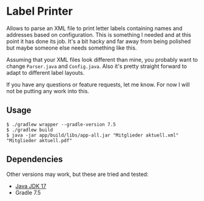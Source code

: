 # Label Printer

Allows to parse an XML file to print letter labels containing names and addresses based
on configuration. This is something I needed and at this point it has done its job. It's
a bit hacky and far away from being polished but maybe someone else needs something like
this.

Assuming that your XML files look different than mine, you probably want to change 
`Parser.java` and `Config.java`. Also it's pretty straight forward to adapt to different
label layouts.

If you have any questions or feature requests, let me know. For now I will not be putting
any work into this.

## Usage

```
$ ./gradlew wrapper --gradle-version 7.5
$ ./gradlew build
$ java -jar app/build/libs/app-all.jar "Mitglieder aktuell.xml" "Mitglieder aktuell.pdf"
```

## Dependencies

Other versions may work, but these are tried and tested:

- [Java JDK 17](https://www.oracle.com/java/technologies/downloads/)
- Gradle 7.5
